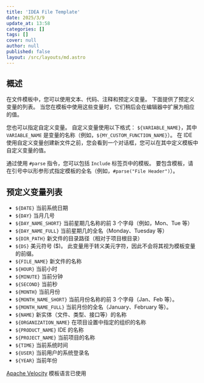 ```yaml
---
title: 'IDEA File Template'
date: 2025/3/9
update_at: 13:58
categories: []
tags: []
cover: null
author: null
published: false
layout: /src/layouts/md.astro
---
```


## 概述
在文件模板中，您可以使用文本、代码、注释和预定义变量。 下面提供了预定义变量的列表。
当您在模板中使用这些变量时，它们稍后会在编辑器中扩展为相应的值。

您也可以指定自定义变量。 自定义变量使用以下格式：
`${VARIABLE_NAME}`，其中 `VARIABLE_NAME` 是变量的名称（例如，`${MY_CUSTOM_FUNCTION_NAME}`）。
在 IDE 使用自定义变量创建新文件之前，您会看到一个对话框，您可以在其中定义模板中自定义变量的值。

通过使用 `#parse` 指令，您可以包括 `Include` 标签页中的模板。
要包含模板，请在引号中以形参形式指定模板的全名（例如，`#parse("File Header")`）。

## 预定义变量列表
- `${DATE}` 当前系统日期 
- `${DAY}`  当月几号 
- `${DAY_NAME_SHORT}`  当前星期几名称的前 3 个字母（例如，Mon、Tue 等） 
- `${DAY_NAME_FULL}`  当前星期几的全名（Monday、Tuesday 等） 
- `${DIR_PATH}`  新文件的目录路径（相对于项目根目录） 
- `${DS}`  美元符号 ($)。 此变量用于转义美元字符，因此不会将其视为模板变量的前缀。 
- `${FILE_NAME}`  新文件的名称 
- `${HOUR}`  当前小时 
- `${MINUTE}`  当前分钟 
- `${SECOND}`  当前秒 
- `${MONTH}`  当前月份 
- `${MONTH_NAME_SHORT}`  当前月份名称的前 3 个字母（Jan、Feb 等）。 
- `${MONTH_NAME_FULL}`  当前月份的全名（January、February 等）。 
- `${NAME}`  新实体（文件、类型、接口等）的名称 
- `${ORGANIZATION_NAME}`  在项目设置中指定的组织的名称 
- `${PRODUCT_NAME}`  IDE 的名称 
- `${PROJECT_NAME}`  当前项目的名称 
- `${TIME}`  当前系统时间 
- `${USER}`  当前用户的系统登录名 
- `${YEAR}`  当前年份


[Apache Velocity](https://velocity.apache.org/engine/devel/user-guide.html) 模板语言已使用

